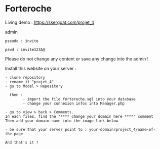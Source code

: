 # Forteroche
Living demo : https://skergoat.com/projet_4

admin 

    pseudo : invite
  
    pswd : invite123A@
    
Please do not change any content or save any change into the admin !


Install this website on your server : 

    - clone repository 
    - rename it "projet_4"
    - go to Model > Repository 
    
      then :  
            - import the file forteroche.sql into your database 
            - change your connexion infos into Manager.php

    - go to view > back > Comments. 
    In each files, find the "**** change your domain here ****" comment 
    Then add your domain name into the image link below
    
    - be sure that your server point to : your-domain/project_4/name-of-the-page 
    
    And that's it ! 


